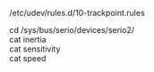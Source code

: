 /etc/udev/rules.d/10-trackpoint.rules

cd /sys/bus/serio/devices/serio2/  
cat inertia  
cat sensitivity  
cat speed  

